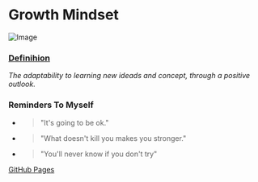 # Growth Mindset

![Image](https://149664534.v2.pressablecdn.com/wp-content/uploads/2015/02/Carol-Dweck-Two-Mindsets.jpg)

### [Definihion](https://www.renaissance.com/edwords/growth-mindset/)
    
*The adaptability to learning new ideads and concept, through a positive outlook.*  

### Reminders To Myself

- > "It's going to be ok."

- > "What doesn't kill you makes you stronger."

- > "You'll never know if you don't try"





[GitHub Pages](https://github.com/harfrancois/Reading-notes)
